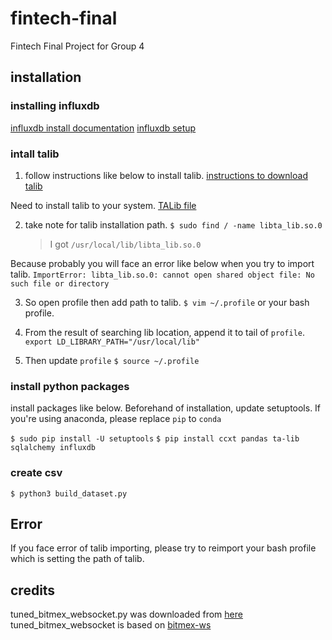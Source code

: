 # fintech-final

Fintech Final Project for Group 4

## installation

### installing influxdb

[influxdb install documentation](https://docs.influxdata.com/influxdb/v1.7/introduction/installation/)
[influxdb setup](http://hassiweb-programming.blogspot.com/2018/10/how-to-use-python-library-for-influxdb.html)

### intall talib

1. follow instructions like below to install talib.
   [instructions to download talib](https://sachsenhofer.io/install-ta-lib-ubuntu-server/)

Need to install talib to your system.
[TALib file](https://sourceforge.net/projects/ta-lib/files/ta-lib/0.4.0/)

2. take note for talib installation path.
   `$ sudo find / -name libta_lib.so.0`
   > I got `/usr/local/lib/libta_lib.so.0`

Because probably you will face an error like below when you try to import talib.
`ImportError: libta_lib.so.0: cannot open shared object file: No such file or directory`

3. So open profile then add path to talib.
   `$ vim ~/.profile` or your bash profile.

4. From the result of searching lib location, append it to tail of `profile`.
   `export LD_LIBRARY_PATH="/usr/local/lib"`

5. Then update `profile`
   `$ source ~/.profile`

### install python packages

install packages like below.
Beforehand of installation, update setuptools.
If you're using anaconda, please replace `pip` to `conda`

`$ sudo pip install -U setuptools`
`$ pip install ccxt pandas ta-lib sqlalchemy influxdb`

### create csv

`$ python3 build_dataset.py`

## Error

If you face error of talib importing, please try to reimport your bash profile which is setting the path of talib.

## credits

tuned_bitmex_websocket.py was downloaded from [here](https://note.mu/motofumimikami/n/n3baccdc81674)
tuned_bitmex_websocket is based on [bitmex-ws](https://github.com/BitMEX/api-connectors/tree/master/official-ws/python)
